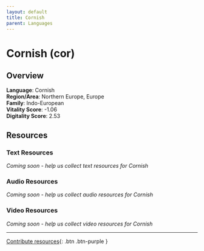 ```yaml
---
layout: default
title: Cornish
parent: Languages
---
```


# Cornish (cor)

## Overview

**Language**: Cornish  
**Region/Area**: Northern Europe, Europe  
**Family**: Indo-European  
**Vitality Score**: -1.06  
**Digitality Score**: 2.53  

## Resources

### Text Resources
*Coming soon - help us collect text resources for Cornish*

### Audio Resources
*Coming soon - help us collect audio resources for Cornish*

### Video Resources
*Coming soon - help us collect video resources for Cornish*

---

[Contribute resources](https://fairtrain.github.io/){: .btn .btn-purple }

